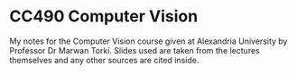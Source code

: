 # CC490 Computer Vision
My notes for the Computer Vision course given at Alexandria University by Professor Dr Marwan Torki.
Slides used are taken from the lectures themselves and any other sources are cited inside.
